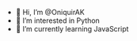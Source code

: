 - 👋 Hi, I’m @OniquirAK
- 👀 I’m interested in Python
- 🌱 I’m currently learning JavaScript

<!---
OniquirAK/OniquirAK is a ✨ special ✨ repository because its `README.md` (this file) appears on your GitHub profile.
You can click the Preview link to take a look at your changes.
--->

